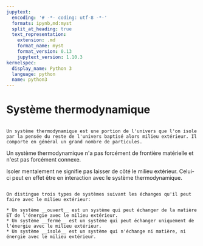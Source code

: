 ```yaml
---
jupytext:
  encoding: '# -*- coding: utf-8 -*-'
  formats: ipynb,md:myst
  split_at_heading: true
  text_representation:
    extension: .md
    format_name: myst
    format_version: 0.13
    jupytext_version: 1.10.3
kernelspec:
  display_name: Python 3
  language: python
  name: python3
---
```

# Système thermodynamique

````{important} __Définition : Système thermodynamique__

Un système thermodynamique est une portion de l'univers que l'on isole par la pensée du reste de l'univers baptisé alors milieu extérieur. Il comporte en général un grand nombre de particules.

````


Un système thermodynamique n'a pas forcément de frontière matérielle et n'est pas forcément connexe.

Isoler mentalement ne signifie pas laisser de côté le milieu extérieur. Celui-ci peut en effet être en interaction avec le système thermodynamique.


````{important} __Définition : Tyopologie des systèmes __

On distingue trois types de systèmes suivant les échanges qu'il peut faire avec le milieu extérieur:

* Un système __ouvert__ est un système qui peut échanger de la matière ET de l'énergie avec le milieu extérieur.
* Un système __fermé__ est un système qui peut échanger uniquement de l'énergie avec le milieu extérieur.
* Un système __isolé__ est un système qui n'échange ni matière, ni énergie avec le milieu extérieur.


````


